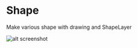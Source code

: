 # Shape
Make various shape with drawing and ShapeLayer


![alt screenshot](https://github.com/myunggu/ShapeDemo/blob/master/ShapeDemo/ScreenShot.png)
